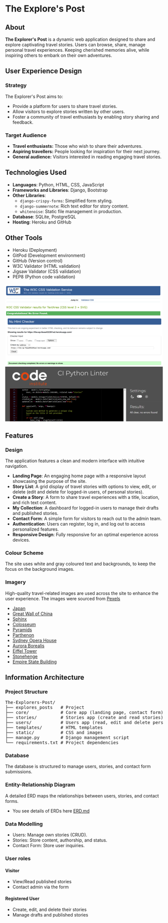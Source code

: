 # The Explore's Post 

## About
**The Explorer's Post** is a dynamic web application designed to share and explore captivating travel stories.
Users can browse, share, manage personal travel experiences. Keeping cherished memories alive, while inspiring others to embark on their own adventures.
<img>
<img>

## User Experience Design
### Strategy
The Explorer's Post aims to:
-	Provide a platform for users to share travel stories.
- Allow visitors to explore stories written by other users.
- Foster a community of travel enthusiasts by enabling story sharing and feedback.
### Target Audience
- **Travel enthusiasts:** Those who wish to share their adventures.
- **Aspiring travellers:** People looking for inspiration for their next journey.
- **General audience:** Visitors interested in reading engaging travel stories.

## Technologies Used
- **Languages**: Python, HTML, CSS, JavaScript
- **Frameworks and Libraries**: Django, Bootstrap
- **Other Libraries**:
  - `django-crispy-forms`: Simplified form styling.
  - `django-summernote`: Rich text editor for story content.
  - `whitenoise`: Static file management in production.
- **Database**: SQLite, PostgreSQL
- **Hosting**: Heroku and GitHub

## Other Tools
- Heroku (Deployment)
- GitPod (Development environment)
- GitHub (Version control)
- W3C Validator (HTML validation)
- Jigsaw Validator (CSS validation)
- PEP8 (Python code validation)

<img src="/static/images/Screenshot154354.png">
<img src="/static/images/Screenshot154502.png">
<img src="/static/images/Screenshot154927.png">

## Features

### Design
The application features a clean and modern interface with intuitive navigation.
- **Landing Page**: An engaging home page with a responsive layout showcasing the purpose of the site.
- **Story List**: A grid display of travel stories with options to view, edit, or delete (edit and delete for logged-in users, of personal stories).
- **Create a Story**: A form to share travel experiences with a title, location, and rich text content.
- **My Collection**: A dashboard for logged-in users to manage their drafts and published stories.
- **Contact Form**: A simple form for visitors to reach out to the admin team.
- **Authentication**: Users can register, log in, and log out to access personalized features.
- **Responsive Design**: Fully responsive for an optimal experience across devices.

### Colour Scheme
The site uses  white and gray coloured text and backgrounds, to keep the focus on the background images.

### Imagery
High-quality travel-related images are used across the site to enhance the user experience.
The images were sourced from <a href="https://www.pexels.com/search/iconic%20wonders/">Pexels</a>
- <a href="https://www.pexels.com/photo/landscape-photo-of-a-snowy-top-mountain-near-body-of-water-2451035/ ">Japan</a>
- <a href="https://www.pexels.com/photo/sunrise-over-the-great-wall-of-china-29466142/">Great Wall of China</a>
- <a href="https://www.pexels.com/photo/great-sphinx-of-giza-under-blue-starry-sky-262780/">Sphinx</a>
- <a href="https://www.pexels.com/photo/colosseum-italy-1797161/">Colosseum</a>
- <a href="https://www.pexels.com/photo/desert-landscape-with-dunes-and-pyramid-of-cheops-3772630/">Pyramids</a>
- <a href="https://www.pexels.com/photo/parthenon-in-greece-14500447/">Parthenon</a>
- <a href="https://www.pexels.com/photo/exterior-of-sydney-opera-house-in-late-evening-5707610/">Sydney Opera House</a>
- <a href="https://www.pexels.com/photo/aurora-borealis-1933239/">Aurora Borealis</a>
- <a href="https://www.pexels.com/photo/eiffel-tower-paris-painting-1796716/">Eiffel Tower</a>
- <a href="https://www.pexels.com/photo/stonehenge-under-nimbostratus-clouds-161798/">Stonehenge</a>
- <a href="https://www.pexels.com/photo/photo-of-high-rise-building-755050/">Empire State Building</a>

## Information Architecture
### Project Structure

<pre>
The-Explorers-Post/
├── explores_posts   # Project
├── core/            # Core app (landing page, contact form) 
├── stories/         # Stories app (create and read stories)
├── users/           # Users app (read, edit and delete personal stories)
├── templates/       # HTML templates
├── static/          # CSS and images
├── manage.py        # Django management script
└── requirements.txt # Project dependencies 
</pre>

### Database
The database is structured to manage users, stories, and contact form submissions.

### Entity-Relationship Diagram
A detailed ERD maps the relationships between users, stories, and contact forms.
- You see details of ERDs here <a href="/ERD.md">ERD.md</a>

### Data Modelling
- Users: Manage own stories (CRUD).
- Stories: Store content, authorship, and status.
- Contact Form: Store user inquiries.

### User roles
#### Visitor
- View/Read published stories
- Contact admin via the form
#### Registered User
- Create, edit, and delete their stories
- Manage drafts and published stories
